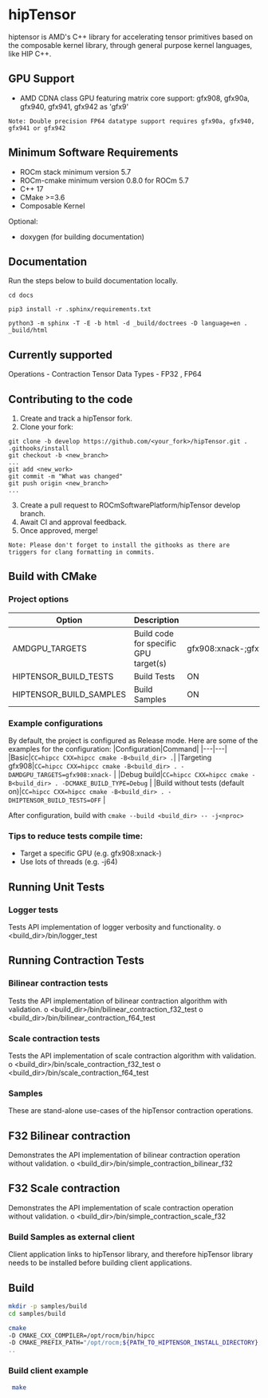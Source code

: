 # hipTensor
hiptensor is AMD's C++ library for accelerating tensor primitives based on the composable kernel library, through general purpose kernel languages, like HIP C++.

## GPU Support
* AMD CDNA class GPU featuring matrix core support: gfx908, gfx90a, gfx940, gfx941, gfx942 as 'gfx9'

`Note: Double precision FP64 datatype support requires gfx90a, gfx940, gfx941 or gfx942`

## Minimum Software Requirements
* ROCm stack minimum version 5.7
* ROCm-cmake minimum version 0.8.0 for ROCm 5.7
* C++ 17
* CMake >=3.6
* Composable Kernel

Optional:
* doxygen (for building documentation)

## Documentation

Run the steps below to build documentation locally.

```
cd docs

pip3 install -r .sphinx/requirements.txt

python3 -m sphinx -T -E -b html -d _build/doctrees -D language=en . _build/html
```

## Currently supported
Operations - Contraction Tensor
Data Types - FP32 , FP64

## Contributing to the code
1. Create and track a hipTensor fork.
2. Clone your fork:
```
git clone -b develop https://github.com/<your_fork>/hipTensor.git .
.githooks/install
git checkout -b <new_branch>
...
git add <new_work>
git commit -m "What was changed"
git push origin <new_branch>
...
```
3. Create a pull request to ROCmSoftwarePlatform/hipTensor develop branch.
4. Await CI and approval feedback.
5. Once approved, merge!

`Note: Please don't forget to install the githooks as there are triggers for clang formatting in commits.`

## Build with CMake

### Project options
|Option|Description|Default Value|
|---|---|---|
|AMDGPU_TARGETS|Build code for specific GPU target(s)|gfx908:xnack-;gfx90a:xnack-;gfx90a:xnack+;gfx940;gfx941;gfx942|
|HIPTENSOR_BUILD_TESTS|Build Tests|ON|
|HIPTENSOR_BUILD_SAMPLES|Build Samples|ON|

### Example configurations
By default, the project is configured as Release mode.
Here are some of the examples for the configuration:
|Configuration|Command|
|---|---|
|Basic|`CC=hipcc CXX=hipcc cmake -B<build_dir> .`|
|Targeting gfx908|`CC=hipcc CXX=hipcc cmake -B<build_dir> . -DAMDGPU_TARGETS=gfx908:xnack-` |
|Debug build|`CC=hipcc CXX=hipcc cmake -B<build_dir> . -DCMAKE_BUILD_TYPE=Debug` |
|Build without tests (default on)|`CC=hipcc CXX=hipcc cmake -B<build_dir> . -DHIPTENSOR_BUILD_TESTS=OFF` |

After configuration, build with `cmake --build <build_dir> -- -j<nproc>`

### Tips to reduce tests compile time:
- Target a specific GPU (e.g. gfx908:xnack-)
- Use lots of threads (e.g. -j64)

## Running Unit Tests

### Logger tests
Tests API implementation of logger verbosity and functionality.
o	<build_dir>/bin/logger_test

## Running Contraction Tests

### Bilinear contraction tests
Tests the API implementation of bilinear contraction algorithm with validation.
o	<build_dir>/bin/bilinear_contraction_f32_test
o	<build_dir>/bin/bilinear_contraction_f64_test

### Scale contraction tests
Tests the API implementation of scale contraction algorithm with validation.
o	<build_dir>/bin/scale_contraction_f32_test
o	<build_dir>/bin/scale_contraction_f64_test

### Samples
These are stand-alone use-cases of the hipTensor contraction operations.

## F32 Bilinear contraction
Demonstrates the API implementation of bilinear contraction operation without validation.
o	<build_dir>/bin/simple_contraction_bilinear_f32

## F32 Scale contraction
Demonstrates the API implementation of scale contraction operation without validation.
o	<build_dir>/bin/simple_contraction_scale_f32

### Build Samples as external client
Client application links to hipTensor library, and therefore hipTensor library needs to be installed before building client applications.

## Build
```bash
mkdir -p samples/build
cd samples/build
```

```bash
cmake                                                                                                  \
-D CMAKE_CXX_COMPILER=/opt/rocm/bin/hipcc                                                              \
-D CMAKE_PREFIX_PATH="/opt/rocm;${PATH_TO_HIPTENSOR_INSTALL_DIRECTORY};${PATH_TO_CK_INSTALL_DIRECTORY} \
..
```
### Build client example
```bash
 make
```
